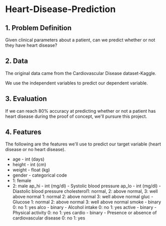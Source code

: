 # Heart-Disease-Prediction
## 1. Problem Definition
Given clinical parameters about a patient, can we predict whether or not they have heart disease?

## 2. Data
The original data came from the Cardiovascular Disease dataset-Kaggle.

We use the independent variables to predict our dependent variable.

## 3. Evaluation
If we can reach 80% accuracy at predicting whether or not a patient has heart disease during the proof of concept, we'll pursure this project.

## 4. Features
The following are the features we'll use to predict our target variable (heart disease or no heart disease).

* age - int (days)
* height - int (cm)
* weight - float (kg)
* gender - categorical code
*   1: female
*   2: male
ap_hi - int (mg/dl) - Systolic blood pressure
ap_lo - int (mg/dl) - Diastolic blood pressure
cholesterol1: normal, 2: above normal, 3: well above normal
1: normal
2: above normal
3: well above normal
gluc - Glucose
1: normal
2: above normal
3: well above normal
smoke - binary
0: no
1: yes
alco - binary - Alcohol intake
0: no
1: yes
active - binary - Physical activity
0: no
1: yes
cardio - binary - Presence or absence of cardiovascular disease
0: no
1: yes
